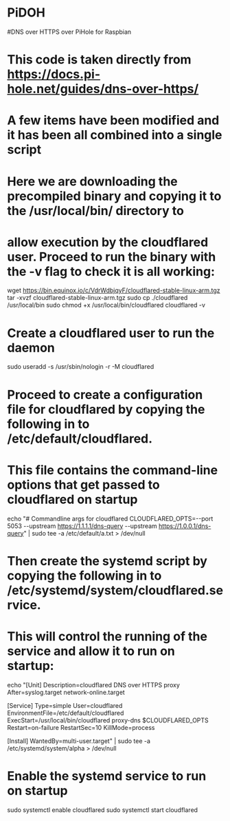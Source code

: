 # PiDOH
#DNS over HTTPS over PiHole for Raspbian

# This code is taken directly from https://docs.pi-hole.net/guides/dns-over-https/
# A few items have been modified and it has been all combined into a single script




# Here we are downloading the precompiled binary and copying it to the /usr/local/bin/ directory to 
# allow execution by the cloudflared user. Proceed to run the binary with the -v flag to check it is all working:

wget https://bin.equinox.io/c/VdrWdbjqyF/cloudflared-stable-linux-arm.tgz
tar -xvzf cloudflared-stable-linux-arm.tgz
sudo cp ./cloudflared /usr/local/bin
sudo chmod +x /usr/local/bin/cloudflared
cloudflared -v

# Create a cloudflared user to run the daemon

sudo useradd -s /usr/sbin/nologin -r -M cloudflared

# Proceed to create a configuration file for cloudflared by copying the following in to /etc/default/cloudflared. 
# This file contains the command-line options that get passed to cloudflared on startup

echo "# Commandline args for cloudflared
CLOUDFLARED_OPTS=--port 5053 --upstream https://1.1.1.1/dns-query --upstream https://1.0.0.1/dns-query" | sudo tee -a /etc/default/a.txt > /dev/null

# Then create the systemd script by copying the following in to /etc/systemd/system/cloudflared.service. 
# This will control the running of the service and allow it to run on startup:

echo "[Unit]
Description=cloudflared DNS over HTTPS proxy
After=syslog.target network-online.target

[Service]
Type=simple
User=cloudflared
EnvironmentFile=/etc/default/cloudflared
ExecStart=/usr/local/bin/cloudflared proxy-dns $CLOUDFLARED_OPTS
Restart=on-failure
RestartSec=10
KillMode=process

[Install]
WantedBy=multi-user.target" | sudo tee -a /etc/systemd/system/alpha > /dev/null

# Enable the systemd service to run on startup

sudo systemctl enable cloudflared
sudo systemctl start cloudflared

